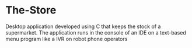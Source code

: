 # The-Store
Desktop application developed using C that keeps the stock of a supermarket. The application runs in the console of an IDE  on a text-based menu program like a IVR on robot phone operators
